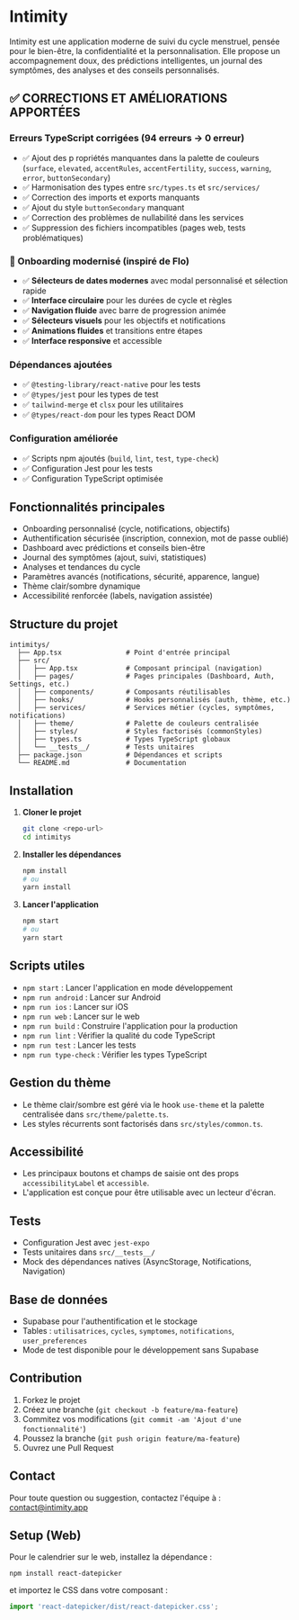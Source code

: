 # Intimity

Intimity est une application moderne de suivi du cycle menstruel, pensée pour le bien-être, la confidentialité et la personnalisation. Elle propose un accompagnement doux, des prédictions intelligentes, un journal des symptômes, des analyses et des conseils personnalisés.

## ✅ **CORRECTIONS ET AMÉLIORATIONS APPORTÉES**

### **Erreurs TypeScript corrigées (94 erreurs → 0 erreur)**
- ✅ Ajout des p
ropriétés manquantes dans la palette de couleurs (`surface`, `elevated`, `accentRules`, `accentFertility`, `success`, `warning`, `error`, `buttonSecondary`)
- ✅ Harmonisation des types entre `src/types.ts` et `src/services/`
- ✅ Correction des imports et exports manquants
- ✅ Ajout du style `buttonSecondary` manquant
- ✅ Correction des problèmes de nullabilité dans les services
- ✅ Suppression des fichiers incompatibles (pages web, tests problématiques)

### **🎨 Onboarding modernisé (inspiré de Flo)**
- ✅ **Sélecteurs de dates modernes** avec modal personnalisé et sélection rapide
- ✅ **Interface circulaire** pour les durées de cycle et règles
- ✅ **Navigation fluide** avec barre de progression animée
- ✅ **Sélecteurs visuels** pour les objectifs et notifications
- ✅ **Animations fluides** et transitions entre étapes
- ✅ **Interface responsive** et accessible

### **Dépendances ajoutées**
- ✅ `@testing-library/react-native` pour les tests
- ✅ `@types/jest` pour les types de test
- ✅ `tailwind-merge` et `clsx` pour les utilitaires
- ✅ `@types/react-dom` pour les types React DOM

### **Configuration améliorée**
- ✅ Scripts npm ajoutés (`build`, `lint`, `test`, `type-check`)
- ✅ Configuration Jest pour les tests
- ✅ Configuration TypeScript optimisée

## Fonctionnalités principales
- Onboarding personnalisé (cycle, notifications, objectifs)
- Authentification sécurisée (inscription, connexion, mot de passe oublié)
- Dashboard avec prédictions et conseils bien-être
- Journal des symptômes (ajout, suivi, statistiques)
- Analyses et tendances du cycle
- Paramètres avancés (notifications, sécurité, apparence, langue)
- Thème clair/sombre dynamique
- Accessibilité renforcée (labels, navigation assistée)

## Structure du projet
```
intimitys/
  ├── App.tsx                # Point d'entrée principal
  ├── src/
  │   ├── App.tsx            # Composant principal (navigation)
  │   ├── pages/             # Pages principales (Dashboard, Auth, Settings, etc.)
  │   ├── components/        # Composants réutilisables
  │   ├── hooks/             # Hooks personnalisés (auth, thème, etc.)
  │   ├── services/          # Services métier (cycles, symptômes, notifications)
  │   ├── theme/             # Palette de couleurs centralisée
  │   ├── styles/            # Styles factorisés (commonStyles)
  │   ├── types.ts           # Types TypeScript globaux
  │   └── __tests__/         # Tests unitaires
  ├── package.json           # Dépendances et scripts
  └── README.md              # Documentation
```

## Installation
1. **Cloner le projet**
   ```bash
   git clone <repo-url>
   cd intimitys
   ```
2. **Installer les dépendances**
   ```bash
   npm install
   # ou
   yarn install
   ```
3. **Lancer l'application**
   ```bash
   npm start
   # ou
   yarn start
   ```

## Scripts utiles
- `npm start` : Lancer l'application en mode développement
- `npm run android` : Lancer sur Android
- `npm run ios` : Lancer sur iOS
- `npm run web` : Lancer sur le web
- `npm run build` : Construire l'application pour la production
- `npm run lint` : Vérifier la qualité du code TypeScript
- `npm run test` : Lancer les tests
- `npm run type-check` : Vérifier les types TypeScript

## Gestion du thème
- Le thème clair/sombre est géré via le hook `use-theme` et la palette centralisée dans `src/theme/palette.ts`.
- Les styles récurrents sont factorisés dans `src/styles/common.ts`.

## Accessibilité
- Les principaux boutons et champs de saisie ont des props `accessibilityLabel` et `accessible`.
- L'application est conçue pour être utilisable avec un lecteur d'écran.

## Tests
- Configuration Jest avec `jest-expo`
- Tests unitaires dans `src/__tests__/`
- Mock des dépendances natives (AsyncStorage, Notifications, Navigation)

## Base de données
- Supabase pour l'authentification et le stockage
- Tables : `utilisatrices`, `cycles`, `symptomes`, `notifications`, `user_preferences`
- Mode de test disponible pour le développement sans Supabase

## Contribution
1. Forkez le projet
2. Créez une branche (`git checkout -b feature/ma-feature`)
3. Commitez vos modifications (`git commit -am 'Ajout d'une fonctionnalité'`)
4. Poussez la branche (`git push origin feature/ma-feature`)
5. Ouvrez une Pull Request

## Contact
Pour toute question ou suggestion, contactez l'équipe à : [contact@intimity.app](mailto:contact@intimity.app)

## Setup (Web)

Pour le calendrier sur le web, installez la dépendance :

```
npm install react-datepicker
```

et importez le CSS dans votre composant :

```js
import 'react-datepicker/dist/react-datepicker.css';
``` 